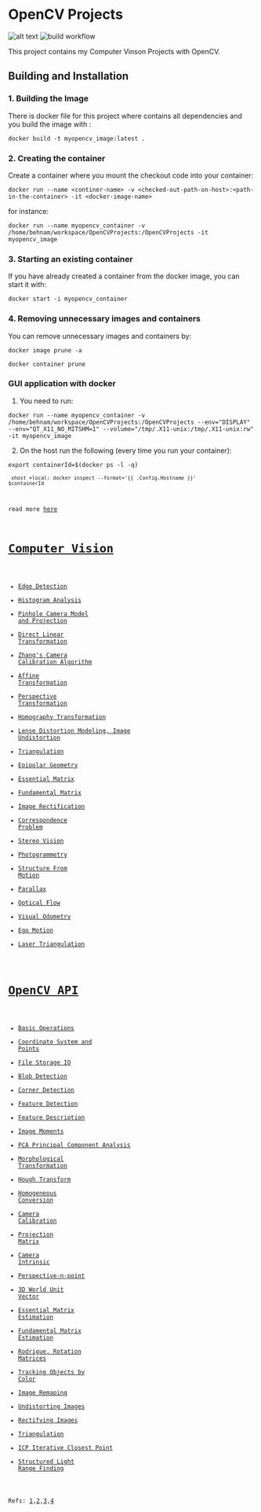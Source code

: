 # OpenCV Projects



![alt text](https://img.shields.io/badge/license-BSD-blue.svg) ![build workflow](https://github.com/behnamasadi/OpenCVProjects/actions/workflows/docker-image.yml/badge.svg)  

This project contains my Computer Vinson Projects with OpenCV.



## Building and Installation
### 1. Building the Image
There is docker file for this project where contains all dependencies and you build the image with :   

`docker build -t myopencv_image:latest .`

### 2. Creating the container
Create a container where you mount the checkout code into your container: 

`docker run --name <continer-name> -v <checked-out-path-on-host>:<path-in-the-container> -it <docker-image-name>`

for instance:

`docker run --name myopencv_container -v /home/behnam/workspace/OpenCVProjects:/OpenCVProjects -it myopencv_image`

### 3. Starting an existing container
If you have already created a container from the docker image, you can start it with:

`docker start -i myopencv_container`

### 4. Removing  unnecessary images and containers
You can remove unnecessary images and containers by:

`docker image prune -a`

`docker container prune` 


### GUI application with docker
1. You need to run:

`docker run --name myopencv_container -v /home/behnam/workspace/OpenCVProjects:/OpenCVProjects --env="DISPLAY" --env="QT_X11_NO_MITSHM=1" --volume="/tmp/.X11-unix:/tmp/.X11-unix:rw"  -it myopencv_image`

2. On the host run the following (every time you run your container):

<code>export containerId=$(docker ps -l -q)  
<code>  xhost +local: docker inspect --format='{{ .Config.Hostname }}' $containerId </code>


read more [here](https://ros-developer.com/2017/11/08/docker/)



# [Computer Vision](#)

   * [Edge Detection](docs/edge_detection.md)    
   * [Histogram Analysis](docs/histogram_analysis.md)    
   * [Pinhole Camera Model and Projection](docs/projection_camera_intrinsic.md)    
   * [Direct Linear Transformation](docs/direct_linear_transformation.md)    
   * [Zhang's Camera Calibration Algorithm](docs/zhang_camera_calibration_algorithm.md)    
   * [Affine Transformation](docs/affine_transformation.md)    
   * [Perspective Transformation](docs/perspective_transform.md)    
   * [Homography Transformation](docs/homography.md)    
   * [Lense Distortion Modeling, Image Undistortion](docs/lense_distortion.md)    
   * [Triangulation](docs/triangulation.md)    
   * [Epipolar Geometry](docs/epipolar_geometry.md)    
   * [Essential Matrix](docs/essential_matrix.md)    
   * [Fundamental Matrix](docs/fundamental_matrix.md)    
   * [Image Rectification](docs/image_rectification.md)    
   * [Correspondence Problem](docs/correspondence_problem.md)    
   * [Stereo Vision](docs/stereo_vision.md)    
   * [Photogrammetry](docs/photogrammetry.md)    
   * [Structure From Motion](docs/structure_from_motion.md)    
   * [Parallax](docs/parallax.md)    
   * [Optical Flow](docs/optical_flow.md)    
   * [Visual Odometry](visual_odometry.md)  
   * [Ego Motion](docs/ego-motion.md)    
   * [Laser Triangulation](docs/laser_triangulation.md)    

# [OpenCV API](#)
   * [Basic Operations](src/basic_operations.cpp)    
   * [Coordinate System and Points](src/coordinate_system_points.cpp)    
   * [File Storage IO](src/file_storage_io.cpp)    
   * [Blob Detection](src/blob_detection.cpp)    
   * [Corner Detection](src/corner_detection.cpp)    
   * [Feature Detection](src/feature_detection.cpp)    
   * [Feature Description](src/feature_description.cpp)    
   * [Image Moments](src/image_moments.cpp)  
   * [PCA Principal Component Analysis](src/pca.cpp)  
   * [Morphological Transformation](src/morphological_transformation.cpp)  
   * [Hough Transform](src/hough_transform.cpp)    
   * [Homogeneous Conversion](src/homogeneous_conversion.cpp)    
   * [Camera Calibration](src/virtual_camera_calibration.cpp)    
   * [Projection Matrix](src/projection_camera_intrinsic.cpp)    
   * [Camera Intrinsic](src/projection_camera_intrinsic.cpp)    
   * [Perspective-n-point](src/perspective-n-point.cpp)    
   * [3D World Unit Vector](src/projection_camera_intrinsic.cpp)    
   * [Essential Matrix Estimation](src/essential_matrix_estimation.cpp)    
   * [Fundamental Matrix Estimation](src/fundamental_matrix_estimation.cpp)    
   * [Rodrigue, Rotation Matrices](src/rodrigue_rotation_matrices.cpp)    
   * [Tracking Objects by Color](src/tracking_objects_by_color.cpp)    
   * [Image Remaping](src/remap.cpp)
   * [Undistorting Images](src/undistorting_images.cpp)    
   * [Rectifying Images](src/rectifying_images.cpp)    
   * [Triangulation](src/triangulation.cpp)    
   * [ICP Iterative Closest Point](src/icp.cpp)    
   * [Structured Light Range Finding](src/structured_light_range_finding.cpp)    



Refs: [1](https://www.youtube.com/channel/UCf0WB91t8Ky6AuYcQV0CcLw/videos),[2](https://github.com/spmallick/learnopencv/blob/master/README.md),[3](http://graphics.cs.cmu.edu/courses/15-463/),[4](https://www.tangramvision.com/blog/camera-modeling-exploring-distortion-and-distortion-models-part-i)  
